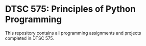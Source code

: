 # DTSC 575: Principles of Python Programming

This repository contains all programming assignments and projects completed in DTSC 575.

